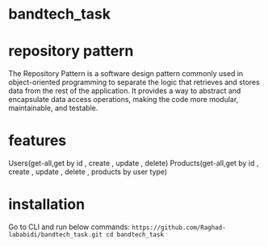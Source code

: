 # bandtech_task
# repository pattern
The Repository Pattern is a software design pattern commonly used in object-oriented programming to separate the logic that retrieves and stores data from the rest of the application. It provides a way to abstract and encapsulate data access operations, making the code more modular, maintainable, and testable.
# features
 Users(get-all,get by id , create , update , delete)
 Products(get-all,get by id , create , update , delete , products by user type)
# installation
Go to CLI and run below commands:
``
https://github.com/Raghad-lababidi/bandtech_task.git
cd bandtech_task
``

